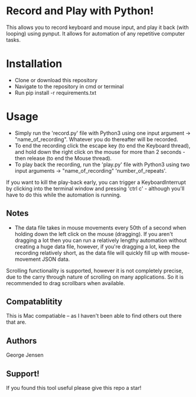 # Record and Play with Python!

This allows you to record keyboard and mouse input, and play it back (with looping) using pynput. It allows for automation of any repetitive computer tasks.

<h1>Installation</h1>

- Clone or download this repository
- Navigate to the repository in cmd or terminal
- Run pip install -r requirements.txt

<h1>Usage</h1>

- Simply run the 'record.py' file with Python3 using one input argument -> "name_of_recording". Whatever you do thereafter will be recorded.
- To end the recording click the escape key (to end the Keyboard thread), and hold down the right click on the mouse for more than 2 seconds - then release (to end the Mouse thread).
- To play back the recording, run the 'play.py' file with Python3 using two input arguments -> "name_of_recording" 'number_of_repeats'.

If you want to kill the play-back early, you can trigger a KeyboardInterrupt by clicking into the terminal window and pressing 'ctrl c' - although you'll have to do this while the automation is running.

<h2>Notes</h2>

- The data file takes in mouse movements every 50th of a second when holding down the left click on the mouse (dragging). If you aren't dragging a lot then you can run a relatively lengthy automation without creating a huge data file, however, if you're dragging a lot, keep the recording relatively short, as the data file will quickly fill up with mouse-movement JSON data.

Scrolling functionality is supported, however it is not completely precise, due to the carry through nature of scrolling on many applications. So it is recommended to drag scrollbars when available.

<h2>Compatablitity</h2>

This is Mac compatiable – as I haven't been able to find others out there that are.

<h2>Authors</h2>
George Jensen

<h2>Support!</h2>
If you found this tool useful please give this repo a star!
